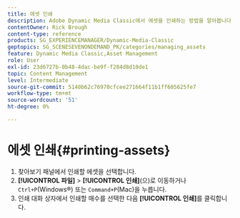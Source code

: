 ```yaml
---
title: 에셋 인쇄
description: Adobe Dynamic Media Classic에서 에셋을 인쇄하는 방법을 알아봅니다.
contentOwner: Rick Brough
content-type: reference
products: SG_EXPERIENCEMANAGER/Dynamic-Media-Classic
geptopics: SG_SCENESEVENONDEMAND_PK/categories/managing_assets
feature: Dynamic Media Classic,Asset Management
role: User
exl-id: 23d6727b-0b48-4dac-be9f-f284d8d10de1
topic: Content Management
level: Intermediate
source-git-commit: 5140b62c76970cfcee271664f11b1ff605625fe7
workflow-type: tm+mt
source-wordcount: '51'
ht-degree: 0%

---
```


# 에셋 인쇄{#printing-assets}

1. 찾아보기 패널에서 인쇄할 에셋을 선택합니다.
1. **[!UICONTROL 파일]** > **[!UICONTROL 인쇄]**(으)로 이동하거나 `Ctrl+P`(Windows®) 또는 `Command+P`(Mac)을 누릅니다.
1. 인쇄 대화 상자에서 인쇄할 매수를 선택한 다음 **[!UICONTROL 인쇄]**&#x200B;를 클릭합니다.
